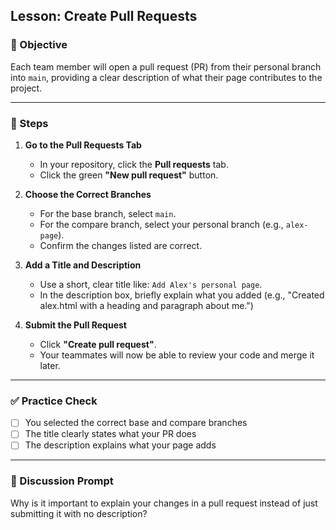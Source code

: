 ## Lesson: Create Pull Requests

### 🎯 Objective

Each team member will open a pull request (PR) from their personal branch into `main`, providing a clear description of what their page contributes to the project.

---

### 👣 Steps

1. **Go to the Pull Requests Tab**

   * In your repository, click the **Pull requests** tab.
   * Click the green **"New pull request"** button.

2. **Choose the Correct Branches**

   * For the base branch, select `main`.
   * For the compare branch, select your personal branch (e.g., `alex-page`).
   * Confirm the changes listed are correct.

3. **Add a Title and Description**

   * Use a short, clear title like: `Add Alex's personal page`.
   * In the description box, briefly explain what you added (e.g., "Created alex.html with a heading and paragraph about me.")

4. **Submit the Pull Request**

   * Click **"Create pull request"**.
   * Your teammates will now be able to review your code and merge it later.

---

### ✅ Practice Check

* [ ] You selected the correct base and compare branches
* [ ] The title clearly states what your PR does
* [ ] The description explains what your page adds

---

### 💬 Discussion Prompt

Why is it important to explain your changes in a pull request instead of just submitting it with no description?
